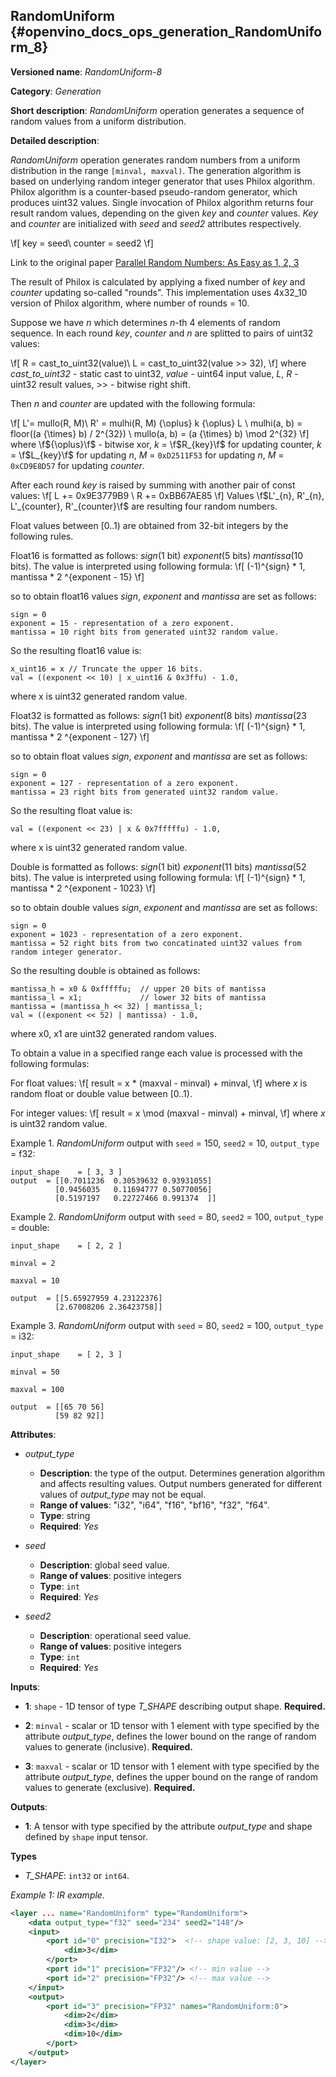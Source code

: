 ## RandomUniform <a name="RandomUniform"></a> {#openvino_docs_ops_generation_RandomUniform_8}

**Versioned name**: *RandomUniform-8*

**Category**: *Generation*

**Short description**: *RandomUniform* operation generates a sequence of random values from a uniform distribution.

**Detailed description**:

*RandomUniform* operation generates random numbers from a uniform distribution in the range `[minval, maxval)`. 
The generation algorithm is based on underlying random integer generator that uses Philox algorithm. Philox algorithm 
is a counter-based pseudo-random generator, which produces uint32 values. Single invocation of Philox algorithm returns 
four result random values, depending on the given *key* and *counter* values. *Key* and *counter* are initialized 
with *seed* and *seed2* attributes respectively.

\f[
key = seed\\
counter = seed2
\f]

Link to the original paper [Parallel Random Numbers: As Easy as 1, 2, 3](https://www.thesalmons.org/john/random123/papers/random123sc11.pdf)

The result of Philox is calculated by applying a fixed number of *key* and *counter* updating so-called "rounds". 
This implementation uses 4x32_10 version of Philox algorithm, where number of rounds = 10.

Suppose we have *n* which determines *n*-th 4 elements of random sequence.
In each round *key*, *counter* and *n* are splitted to pairs of uint32 values:

\f[
R = cast\_to\_uint32(value)\\
L = cast\_to\_uint32(value >> 32),
\f]
where *cast\_to\_uint32* - static cast to uint32, *value* - uint64 input value, *L*, *R* - uint32 
result values, >> - bitwise right shift.

Then *n* and *counter* are updated with the following formula:

\f[
L'= mullo(R, M)\\
R' = mulhi(R, M) {\oplus} k {\oplus} L \\
mulhi(a, b) = floor((a {\times} b) / 2^{32}) \\
mullo(a, b) = (a {\times} b) \mod 2^{32}
\f]
where \f${\oplus}\f$ - bitwise xor, *k* = \f$R_{key}\f$ for updating counter, *k* = \f$L_{key}\f$ for updating *n*, 
*M* = `0xD2511F53` for updating *n*, *M* = `0xCD9E8D57` for updating *counter*.

After each round *key* is raised by summing with another pair of const values:
\f[
L += 0x9E3779B9 \\
R += 0xBB67AE85
\f]
Values \f$L'_{n}, R'_{n}, L'_{counter}, R'_{counter}\f$ are resulting four random numbers.

Float values between [0..1) are obtained from 32-bit integers by the following rules.

Float16 is formatted as follows: *sign*(1 bit) *exponent*(5 bits) *mantissa*(10 bits). The value is interpreted 
using following formula:
\f[
(-1)^{sign} * 1, mantissa * 2 ^{exponent - 15}
\f]

so to obtain float16 values *sign*, *exponent* and *mantissa* are set as follows:
``` 
sign = 0
exponent = 15 - representation of a zero exponent.
mantissa = 10 right bits from generated uint32 random value.
``` 

So the resulting float16 value is:
``` 
x_uint16 = x // Truncate the upper 16 bits.
val = ((exponent << 10) | x_uint16 & 0x3ffu) - 1.0,
```
where x is uint32 generated random value.

Float32 is formatted as follows: *sign*(1 bit) *exponent*(8 bits) *mantissa*(23 bits). The value is interpreted 
using following formula:
\f[
(-1)^{sign} * 1, mantissa * 2 ^{exponent - 127}
\f]

so to obtain float values *sign*, *exponent* and *mantissa* are set as follows:
``` 
sign = 0
exponent = 127 - representation of a zero exponent.
mantissa = 23 right bits from generated uint32 random value.
``` 

So the resulting float value is:
``` 
val = ((exponent << 23) | x & 0x7fffffu) - 1.0,
```
where x is uint32 generated random value.

Double is formatted as follows: *sign*(1 bit) *exponent*(11 bits) *mantissa*(52 bits). The value is interpreted 
using following formula:
\f[
(-1)^{sign} * 1, mantissa * 2 ^{exponent - 1023}
\f]

so to obtain double values *sign*, *exponent* and *mantissa* are set as follows:
``` 
sign = 0
exponent = 1023 - representation of a zero exponent.
mantissa = 52 right bits from two concatinated uint32 values from random integer generator.
``` 

So the resulting double is obtained as follows:
``` 
mantissa_h = x0 & 0xfffffu;  // upper 20 bits of mantissa
mantissa_l = x1;             // lower 32 bits of mantissa
mantissa = (mantissa_h << 32) | mantissa_l;
val = ((exponent << 52) | mantissa) - 1.0,
```
where x0, x1 are uint32 generated random values.

To obtain a value in a specified range each value is processed with the following formulas:

For float values:
\f[
result = x * (maxval - minval) + minval,
\f]
where *x* is random float or double value between [0..1).

For integer values:
\f[
result = x \mod (maxval - minval) + minval,
\f]
where *x* is uint32 random value.


Example 1. *RandomUniform* output with `seed` = 150, `seed2` = 10, `output_type` = f32:

``` 
input_shape    = [ 3, 3 ]
output  = [[0.7011236  0.30539632 0.93931055]
          [0.9456035   0.11694777 0.50770056]
          [0.5197197   0.22727466 0.991374  ]]
```

Example 2. *RandomUniform* output with `seed` = 80, `seed2` = 100, `output_type` = double:

``` 
input_shape    = [ 2, 2 ]

minval = 2

maxval = 10

output  = [[5.65927959 4.23122376]
          [2.67008206 2.36423758]]
```

Example 3. *RandomUniform* output with `seed` = 80, `seed2` = 100, `output_type` = i32:

``` 
input_shape    = [ 2, 3 ]

minval = 50

maxval = 100

output  = [[65 70 56]
          [59 82 92]]
```

**Attributes**:

* *output_type*

    * **Description**: the type of the output. Determines generation algorithm and affects resulting values. 
      Output numbers generated for different values of *output_type* may not be equal.
    * **Range of values**: "i32", "i64", "f16", "bf16", "f32", "f64".
    * **Type**: string
    * **Required**: *Yes*

* *seed*

    * **Description**: global seed value.
    * **Range of values**: positive integers
    * **Type**: `int`
    * **Required**: *Yes*

* *seed2*

    * **Description**: operational seed value.
    * **Range of values**: positive integers
    * **Type**: `int`
    * **Required**: *Yes*

**Inputs**:

*   **1**: `shape` - 1D tensor of type *T_SHAPE* describing output shape. **Required.**

*   **2**: `minval` - scalar or 1D tensor with 1 element with type specified by the attribute *output_type*, 
    defines the lower bound on the range of random values to generate (inclusive). **Required.**

*   **3**: `maxval` - scalar or 1D tensor with 1 element with type specified by the attribute *output_type*, 
    defines the upper bound on the range of random values to generate (exclusive). **Required.**


**Outputs**:

* **1**: A tensor with type specified by the attribute *output_type* and shape defined by `shape` input tensor.

**Types**

* *T_SHAPE*: `int32` or `int64`.

*Example 1: IR example.*

```xml
<layer ... name="RandomUniform" type="RandomUniform">
    <data output_type="f32" seed="234" seed2="148"/>
    <input>
        <port id="0" precision="I32">  <!-- shape value: [2, 3, 10] -->
            <dim>3</dim>
        </port>
        <port id="1" precision="FP32"/> <!-- min value -->
        <port id="2" precision="FP32"/> <!-- max value -->
    </input>
    <output>
        <port id="3" precision="FP32" names="RandomUniform:0">
            <dim>2</dim>
            <dim>3</dim>
            <dim>10</dim>
        </port>
    </output>
</layer>
```
